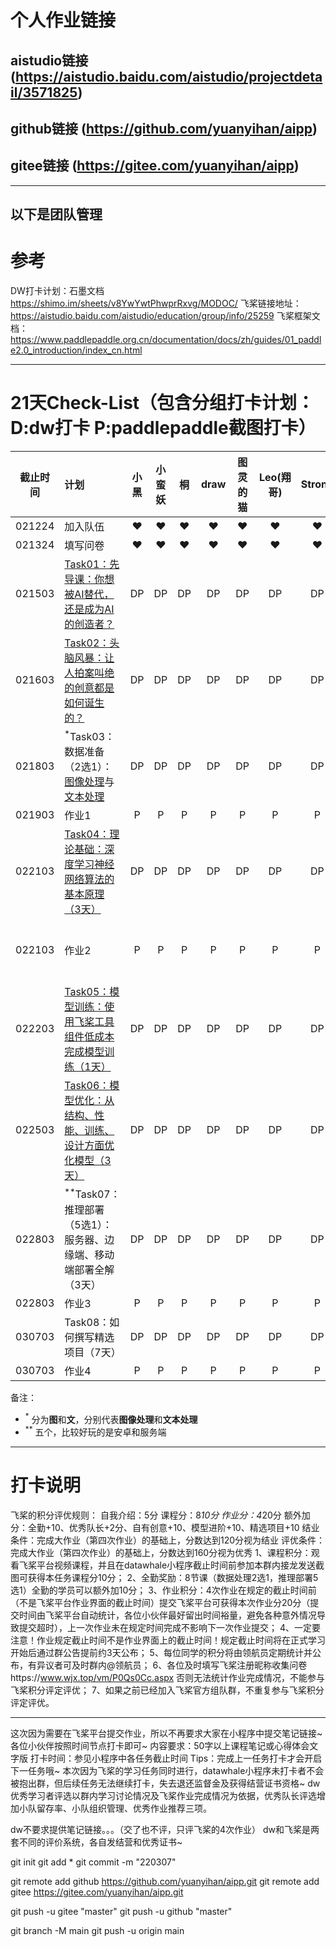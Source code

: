 # 个人作业链接

## aistudio链接 (https://aistudio.baidu.com/aistudio/projectdetail/3571825)

## github链接 (https://github.com/yuanyihan/aipp)

## gitee链接 (https://gitee.com/yuanyihan/aipp)



----
以下是团队管理
----

# 参考
DW打卡计划：石墨文档 https://shimo.im/sheets/v8YwYwtPhwprRxvg/MODOC/
飞桨链接地址：https://aistudio.baidu.com/aistudio/education/group/info/25259
飞桨框架文档：https://www.paddlepaddle.org.cn/documentation/docs/zh/guides/01_paddle2.0_introduction/index_cn.html

---
# 21天Check-List（包含分组打卡计划：D:dw打卡   P:paddlepaddle截图打卡）
|截止时间|计划|小黑|小蛮妖|桐|draw|图灵的猫|Leo(翔哥)|Strong|一天|备注
|:----:|:---|:---:|:---:|:---:|:---:|:---:|:---:|:---:|:---:|:---:|
|021224|加入队伍|:heart:|:heart:|:heart:|:heart:|:heart:|:heart:|:heart:|:heart:|-|
|021324|填写问卷|:heart:|:heart:|:heart:|:heart:|:heart:|:heart:|:heart:|:heart:|-|
|021503|[Task01：先导课：你想被AI替代，还是成为AI的创造者？](https://aistudio.baidu.com/aistudio/education/lessonvideo/2213406/1)|DP|DP|DP|DP|DP|DP|DP|DP|-|
|021603|[Task02：头脑风暴：让人拍案叫绝的创意都是如何诞生的？](https://aistudio.baidu.com/aistudio/education/lessonvideo/2215873/1)|DP|DP|DP|DP|DP|DP|DP|DP|-|
|021803|$^*$Task03：数据准备（2选1）：[图像处理](https://aistudio.baidu.com/aistudio/education/lessonvideo/2223278/1)与[文本处理](https://aistudio.baidu.com/aistudio/education/lessonvideo/2223298/1)|DP|DP|DP|DP|DP|DP|DP|DP|-|
|021903|作业1|P|P|P|P|P|P|P|P|-|
|022103|[Task04：理论基础：深度学习神经网络算法的基本原理（3天）](https://aistudio.baidu.com/aistudio/education/lessonvideo/2230559)|DP|DP|DP|DP|DP|DP|DP|DP|-|
|022103|作业2|P|P|P|P|P|P|P|P|[讲解视频](https://aistudio.baidu.com/aistudio/education/lessonvideo/2235328)|
|022203|[Task05：模型训练：使用飞桨工具组件低成本完成模型训练（1天）](https://aistudio.baidu.com/aistudio/education/lessonvideo/2239149)|DP|DP|DP|DP|DP|DP|DP|DP|-|
|022503|[Task06：模型优化：从结构、性能、训练、设计方面优化模型（3天）](https://aistudio.baidu.com/aistudio/education/lessonvideo/2242005)|DP|DP|DP|DP|DP|DP|DP|DP|-|
|022803|$^{**}$Task07：推理部署（5选1）：服务器、边缘端、移动端部署全解（3天）|DP|DP|DP|DP|DP|DP|DP|DP|-|
|022803|作业3|P|P|P|P|P|P|P|P|-|
|030703|Task08：如何撰写精选项目（7天）|DP|DP|DP|DP|DP|DP|DP|DP|-|
|030703|作业4|P|P|P|P|P|P|P|P|-|

备注：
- $^*$ 分为**图**和**文**，分别代表**图像处理**和**文本处理**
- $^{**}$ 五个，比较好玩的是安卓和服务端

---
# 打卡说明
飞桨的积分评优规则：
自我介绍：5分
课程分：8*10分
作业分：4*20分
额外加分：全勤+10、优秀队长+2分、自有创意+10、模型进阶+10、精选项目+10
结业条件：完成大作业（第四次作业）的基础上，分数达到120分视为结业
评优条件：完成大作业（第四次作业）的基础上，分数达到160分视为优秀
1、课程积分：观看飞桨平台视频课程，并且在datawhale小程序截止时间前参加本群内接龙发送截图可获得本任务课程分10分；
2、全勤奖励：8节课（数据处理2选1，推理部署5选1）全勤的学员可以额外加10分；
3、作业积分：4次作业在规定的截止时间前（不是飞桨平台作业界面的截止时间）提交飞桨平台可获得本次作业分20分（提交时间由飞桨平台自动统计，各位小伙伴最好留出时间裕量，避免各种意外情况导致提交超时），上一次作业未在规定时间完成不影响下一次作业提交；
4、一定要注意！作业规定截止时间不是作业界面上的截止时间！规定截止时间将在正式学习开始后通过群公告提前约3天公布；
5、每位同学的积分将由领航员定期统计并公布，有异议者可及时群内@领航员；
6、各位及时填写飞桨注册昵称收集问卷https://www.wjx.top/vm/P0Qs0Cc.aspx 否则无法统计作业完成情况，不能参与飞桨积分评定评优；
7、如果之前已经加入飞桨官方组队群，不重复参与飞桨积分评定评优。


---
这次因为需要在飞桨平台提交作业，所以不再要求大家在小程序中提交笔记链接~各位小伙伴按照时间节点打卡即可~
内容要求：50字以上课程笔记或心得体会文字版
打卡时间：参见小程序中各任务截止时间
Tips：完成上一任务打卡才会开启下一任务哦~
本次因为飞桨的学习任务同时进行，datawhale小程序未打卡者不会被抱出群，但后续任务无法继续打卡，失去退还监督金及获得结营证书资格~
dw优秀学习者评选以群内学习讨论情况及飞桨作业完成情况为依据，优秀队长评选增加小队留存率、小队组织管理、优秀作业推荐三项。

dw不要求提供笔记链接。。。（交了也不评，只评飞桨的4次作业）
dw和飞桨是两套不同的评价系统，各自发结营和优秀证书~




git init
git add *
git commit -m "220307"

git remote add github https://github.com/yuanyihan/aipp.git
git remote add gitee https://gitee.com/yuanyihan/aipp.git

git push -u gitee "master"
git push -u github "master"

git branch -M main
git push -u origin main